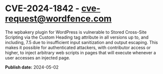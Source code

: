 # CVE-2024-1842 - cve-request@wordfence.com

The wpbakery plugin for WordPress is vulnerable to Stored Cross-Site Scripting via the Custom Heading tag attribute in all versions up to, and including, 7.5 due to insufficient input sanitization and output escaping. This makes it possible for authenticated attackers, with contributor access or higher, to inject arbitrary web scripts in pages that will execute whenever a user accesses an injected page.

**Publish date:** 2024-05-02
